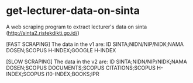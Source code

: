 # get-lecturer-data-on-sinta
A web scraping program to extract lecturer's data on sinta (http://sinta2.ristekdikti.go.id/)

[FAST SCRAPING] The data in the v1 are:
ID SINTA;NIDN/NIP/NIDK;NAMA DOSEN;SCOPUS H-INDEX;GOOGLE H-INDEX

[SLOW SCRAPING] The data in the v2 are:
ID SINTA;NIDN/NIP/NIDK;NAMA DOSEN;SCOPUS DOCUMENTS;SCOPUS CITATIONS;SCOPUS H-INDEX;SCOPUS i10-INDEX;BOOKS;IPR

